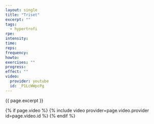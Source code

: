 ```yaml
---
layout: single
title: "Triset"
excerpt: ""
tags:
  - hypertrofi
rpe: 
intensity: 
time: 
reps: 
frequency: 
howto:
exercises: ""
progress:
effect: ""
video:
  provider: youtube
  id: _P1LcWWpcPg
---
```


{{ page.excerpt }}

{% if page.video %}
  {% include video provider=page.video.provider id=page.video.id %}
{% endif %}
